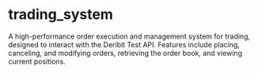 # trading_system
A high-performance order execution and management system for trading, designed to interact with the Deribit Test API. Features include placing, canceling, and modifying orders, retrieving the order book, and viewing current positions.
